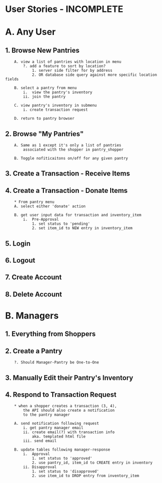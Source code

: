 # User Stories - INCOMPLETE

# A. Any User

## 1. Browse New Pantries
        A. view a list of pantries with location in menu
            ?. add a feature to sort by location?
                1. server side filter for by address
                2. OR database side query against more specific location fields

        B. select a pantry from menu
            i.  view the pantry's inventory
            ii. join the pantry
            
        C. view pantry's inventory in submenu
            i. create transaction request

        D. return to pantry browser
## 2. Browse "My Pantries"
        A. Same as 1 except it's only a list of pantries
            associated with the shopper in pantry_shopper

        B. Toggle nofiticaitons on/off for any given pantry

## 3. Create a Transaction - Receive Items

## 4. Create a Transaction - Donate Items
        * From pantry menu
        A. select either 'donate' action

        B. get user input data for transaction and inventory_item
            i.  Pre-Approval
                1. set status to 'pending'
                2. set item_id to NEW entry in inventory_item
## 5. Login
## 6. Logout
## 7. Create Account
## 8. Delete Account

# B. Managers

## 1. Everything from Shoppers

## 2. Create a Pantry
        ?. Should Manager-Pantry be One-to-One
    

## 3. Manually Edit their Pantry's Inventory

## 4. Respond to Transaction Request
        * when a shopper creates a transaction (3, 4), 
            the API should also create a notification
            to the pantry manager

        A. send notification following request
            i. get pantry manager email
            ii. create email(?) with transaction info
                aka. templated html file
            iii. send email 

        B. update tables following manager-response
            i.  Approval
                1. set status to 'approved'
                2. use pantry_id, item_id to CREATE entry in inventory
            ii. Disapproval
                1. set status to 'disapproved'
                2. use item_id to DROP entry from inventory_item

